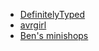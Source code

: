 - [DefinitelyTyped](https://github.com/DefinitelyTyped/DefinitelyTyped)
- [avrgirl](https://github.com/noopkat/avrgirl)
- [Ben's minishops](https://www.benmvp.com/minishops/)
